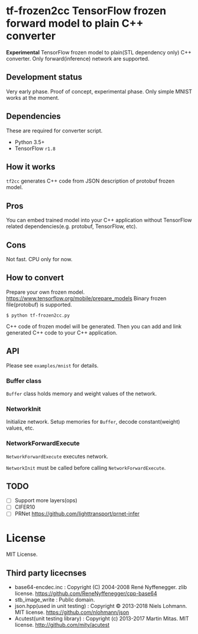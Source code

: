 # tf-frozen2cc TensorFlow frozen forward model to plain C++ converter

**Experimental** TensorFlow frozen model to plain(STL dependency only) C++ converter.
Only forward(inference) network are supported.

## Development status

Very early phase. Proof of concept, experimental phase.
Only simple MNIST works at the moment.

## Dependencies

These are required for converter script.

* Python 3.5+
* TensorFlow `r1.8`

## How it works

`tf2cc` generates C++ code from JSON description of protobuf frozen model.

## Pros

You can embed trained model into your C++ application without TensorFlow related dependencies(e.g. protobuf, TensorFlow, etc).

## Cons

Not fast. CPU only for now.

## How to convert

Prepare your own frozen model. https://www.tensorflow.org/mobile/prepare_models
Binary frozen file(protobuf) is supported.

```
$ python tf-frozen2cc.py 
```

C++ code of frozen model will be generated.
Then you can add and link generated C++ code to your C++ application.

## API

Please see `examples/mnist` for details.

### Buffer class

`Buffer` class holds memory and weight values of the network.

### NetworkInit

Initialize network. Setup memories for `Buffer`, decode constant(weight) values, etc.

### NetworkForwardExecute

`NetworkForwardExecute` executes network.

`NetworkInit` must be called before calling `NetworkForwardExecute`.

## TODO

* [ ] Support more layers(ops)
* [ ] CIFER10 
* [ ] PRNet https://github.com/lighttransport/prnet-infer

# License

MIT License.

## Third party licecnses

* base64-encdec.inc : Copyright (C) 2004-2008 René Nyffenegger. zlib license. https://github.com/ReneNyffenegger/cpp-base64
* stb_image_write : Public domain.
* json.hpp(used in unit testing) : Copyright © 2013-2018 Niels Lohmann. MIT license. https://github.com/nlohmann/json
* Acutest(unit testing library) : Copyright (c) 2013-2017 Martin Mitas. MIT license. http://github.com/mity/acutest

